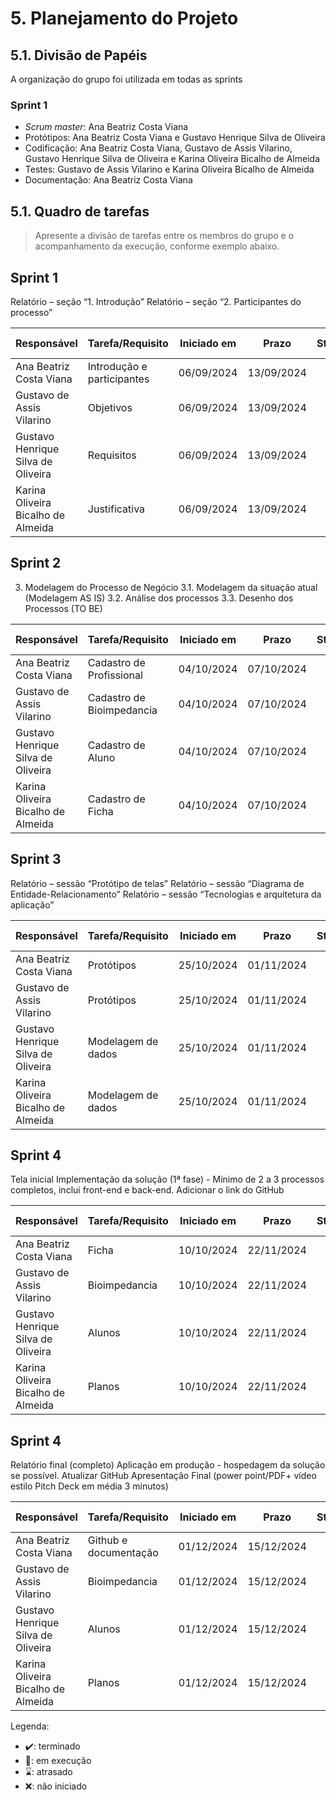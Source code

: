 # 5. Planejamento do Projeto


## 5.1. Divisão de Papéis

A organização do grupo foi utilizada em todas as sprints

### Sprint 1
- _Scrum master_: Ana Beatriz Costa Viana
- Protótipos: Ana Beatriz Costa Viana e Gustavo Henrique Silva de Oliveira
- Codificação: Ana Beatriz Costa Viana, Gustavo de Assis Vilarino, Gustavo Henrique Silva de Oliveira e Karina Oliveira Bicalho de Almeida
- Testes: Gustavo de Assis Vilarino e Karina Oliveira Bicalho de Almeida
- Documentação: Ana Beatriz Costa Viana



## 5.1. Quadro de tarefas

> Apresente a divisão de tarefas entre os membros do grupo e o acompanhamento da execução, conforme exemplo abaixo.

## Sprint 1

Relatório – seção “1. Introdução”
Relatório – seção “2. Participantes do processo”

| Responsável                         | Tarefa/Requisito           | Iniciado em    | Prazo      | Status | Terminado em    |
| :----                               |    :----                   |      :----:    | :----:     | :----: | :----:          |
| Ana Beatriz Costa Viana             | Introdução e participantes | 06/09/2024     | 13/09/2024 | ✔️    | 13/09/2024       |
| Gustavo de Assis Vilarino           | Objetivos                  | 06/09/2024     | 13/09/2024 | ✔️    | 13/09/2024       |
| Gustavo Henrique Silva de Oliveira  | Requisitos                 | 06/09/2024     | 13/09/2024 | ✔️    | 13/09/2024       |
| Karina Oliveira Bicalho de Almeida  | Justificativa              | 06/09/2024     | 13/09/2024 | ✔️    | 13/09/2024       |

## Sprint 2

3. Modelagem do Processo de Negócio
3.1. Modelagem da situação atual (Modelagem AS IS)
3.2. Análise dos processos
3.3.  Desenho dos Processos (TO BE) 

| Responsável                         | Tarefa/Requisito           | Iniciado em    | Prazo      | Status | Terminado em    |
| :----                               |    :----                   |      :----:    | :----:     | :----: | :----:          |
| Ana Beatriz Costa Viana             | Cadastro de Profissional   | 04/10/2024     | 07/10/2024 | ✔️    | 07/10/2024       |
| Gustavo de Assis Vilarino           | Cadastro de Bioimpedancia  | 04/10/2024     | 07/10/2024 | ✔️    | 07/10/2024       |
| Gustavo Henrique Silva de Oliveira  | Cadastro de Aluno          | 04/10/2024     | 07/10/2024 | ✔️    | 07/10/2024       |
| Karina Oliveira Bicalho de Almeida  | Cadastro de Ficha          | 04/10/2024     | 07/10/2024 | ✔️    | 07/10/2024       |

## Sprint 3

Relatório – sessão “Protótipo de telas”
Relatório – sessão “Diagrama de Entidade-Relacionamento”
Relatório – sessão “Tecnologias e arquitetura da aplicação”

| Responsável                         | Tarefa/Requisito           | Iniciado em    | Prazo      | Status | Terminado em      |
| :----                               |    :----                   |      :----:    | :----:     | :----: | :----:            |
| Ana Beatriz Costa Viana             | Protótipos                 | 25/10/2024     | 01/11/2024  | ✔️    | 01/11/2024        |
| Gustavo de Assis Vilarino           | Protótipos                 | 25/10/2024     | 01/11/2024  | ✔️    | 01/11/2024        |
| Gustavo Henrique Silva de Oliveira  | Modelagem de dados         | 25/10/2024     | 01/11/2024  | ✔️    | 01/11/2024        |
| Karina Oliveira Bicalho de Almeida  | Modelagem de dados         | 25/10/2024     | 01/11/2024  | ✔️    | 01/11/2024        |

## Sprint 4

Tela inicial
Implementação da solução (1ª fase)  - Mínimo de 2 a 3 processos completos, inclui front-end e back-end.
Adicionar o link do GitHub

| Responsável                         | Tarefa/Requisito   | Iniciado em    | Prazo      | Status | Terminado em      |
| :----                               |    :----           |      :----:    | :----:     | :----: | :----:            |
| Ana Beatriz Costa Viana             | Ficha              | 10/10/2024     | 22/11/2024  | ⌛    | 22/11/2024        |
| Gustavo de Assis Vilarino           | Bioimpedancia      | 10/10/2024     | 22/11/2024  | ✔️    | 22/11/2024        |
| Gustavo Henrique Silva de Oliveira  | Alunos             | 10/10/2024     | 22/11/2024  | ✔️    | 22/11/2024        |
| Karina Oliveira Bicalho de Almeida  | Planos             | 10/10/2024     | 22/11/2024  | ✔️    | 22/11/2024        |

## Sprint 4

Relatório final (completo)
Aplicação em produção - hospedagem da solução se possível.
Atualizar GitHub
Apresentação Final (power point/PDF+ vídeo estilo Pitch Deck em média 3 minutos)

| Responsável                         | Tarefa/Requisito       | Iniciado em    | Prazo      | Status | Terminado em      |
| :----                               |    :----               |      :----:    | :----:     | :----: | :----:            |
| Ana Beatriz Costa Viana             | Github e documentação  | 01/12/2024     | 15/12/2024  | ✔️    | 14/12/2024        |
| Gustavo de Assis Vilarino           | Bioimpedancia          | 01/12/2024     | 15/12/2024  | ✔️    | 14/12/2024        |
| Gustavo Henrique Silva de Oliveira  | Alunos                 | 01/12/2024     | 15/12/2024  | ✔️    | 14/12/2024        |
| Karina Oliveira Bicalho de Almeida  | Planos                 | 01/12/2024     | 15/12/2024  | ✔️    | 14/12/2024        |

Legenda:
- ✔️: terminado
- 📝: em execução
- ⌛: atrasado
- ❌: não iniciado


